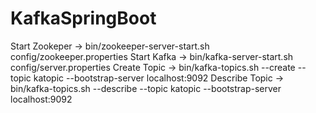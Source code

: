 # KafkaSpringBoot
Start Zookeper -> bin/zookeeper-server-start.sh config/zookeeper.properties
Start Kafka -> bin/kafka-server-start.sh config/server.properties
Create Topic -> bin/kafka-topics.sh --create --topic katopic --bootstrap-server localhost:9092
Describe Topic -> bin/kafka-topics.sh --describe --topic katopic --bootstrap-server localhost:9092
